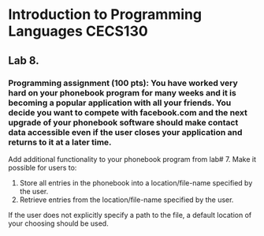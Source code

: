 # Introduction to Programming Languages CECS130
## Lab 8.
### Programming assignment (100 pts): You have worked very hard on your phonebook program for many weeks and it is becoming a popular application with all your friends. You decide you want to compete with facebook.com and the next upgrade of your phonebook software should make contact data accessible even if the user closes your application and returns to it at a later time.
Add additional functionality to your phonebook program from lab# 7. Make it possible for users to:
  1. Store all entries in the phonebook into a location/file-name specified by the user.
  2. Retrieve entries from the location/file-name specified by the user.

If the user does not explicitly specify a path to the file, a default location of your choosing should be used.
